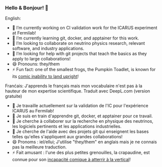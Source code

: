 ### Hello & Bonjour! 👋

English:
- 🔭 I’m currently working on CI validation work for the ICARUS experiment at Fermilab!
- 🌱 I’m currently learning git, docker, and apptainer for this work.
- 👯 I’m looking to collaborate on neutrino physics research, relevant software, and industry applications.
- 🤔 I’m looking for help with git projects that teach the basics as they apply to large collaborations!
- 😄 Pronouns: they/them
- ⚡ Fun fact: one of the smallest frogs, the Pumpkin Toadlet, is known for its [comic inability to land upright](https://www.youtube.com/watch?v=hcaYhzBGwkI&ab_channel=NowThisImpact)!

Franćais: J'apprends le français mais mon vocabulaire n'est pas à la hauteur de mon expertise scientifique. Traduit avec DeepL.com (version gratuite)
- 🔭 Je travaille actuellement sur la validation de l'IC pour l'expérience ICARUS au Fermilab!
- 🌱 Je suis en train d'apprendre git, docker, et apptainer pour ce travail.
- 👯 Je cherche à collaborer sur la recherche en physique des neutrinos, les logiciels pertinents et les applications industrielles.
- 🤔 Je cherche de l'aide avec des projets git qui enseignent les bases telles qu'elles s'appliquent aux grandes collaborations!
- 😄 Pronoms : iel/ellui; J'utilise "they/them" en anglais mais je ne connais pas la meilleure traduction.
- ⚡ Fait amusant : l'une des plus petites grenouilles, la crapaudine, est connue pour son [incapacité comique à atterrir à la vertical](https://www.youtube.com/watch?v=hcaYhzBGwkI&ab_channel=NowThisImpact)!

<!--
**jas1005/jas1005** is a ✨ _special_ ✨ repository because its `README.md` (this file) appears on your GitHub profile.

Here are some ideas to get you started:

- 🔭 I’m currently working on ...
- 🌱 I’m currently learning ...
- 👯 I’m looking to collaborate on ...
- 🤔 I’m looking for help with ...
- 💬 Ask me about ...
- 📫 How to reach me: ...
- 😄 Pronouns: ...
- ⚡ Fun fact: ...
-->
